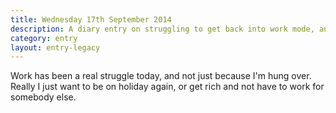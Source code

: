 ```yaml
---
title: Wednesday 17th September 2014
description: A diary entry on struggling to get back into work mode, and the likelihood of surviving a dive into heaps of gold
category: entry
layout: entry-legacy
---
```


Work has been a real struggle today, and not just because I'm hung over. Really I just want to be on holiday again, or get rich and not have to work for somebody else.
